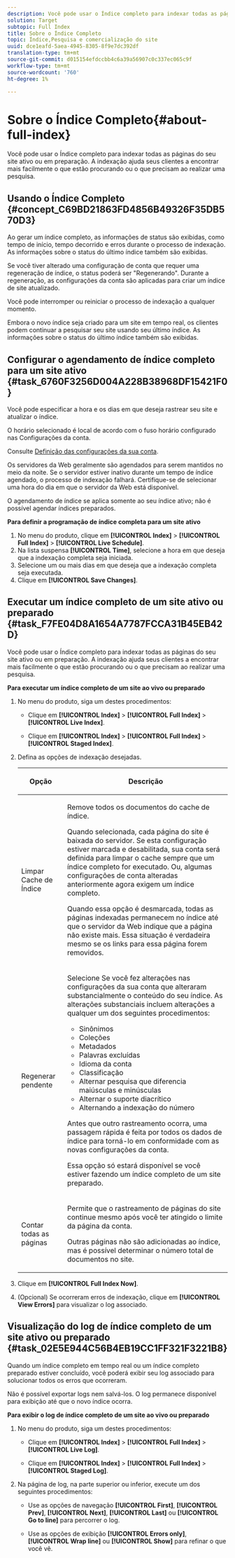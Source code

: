 ```yaml
---
description: Você pode usar o Índice completo para indexar todas as páginas do seu site ativo ou em preparação. A indexação ajuda seus clientes a encontrar mais facilmente o que estão procurando ou o que precisam ao realizar uma pesquisa.
solution: Target
subtopic: Full Index
title: Sobre o Índice Completo
topic: Índice,Pesquisa e comercialização do site
uuid: dce1eafd-5aea-4945-8305-8f9e7dc392df
translation-type: tm+mt
source-git-commit: d015154efdccbb4c6a39a56907c0c337ec065c9f
workflow-type: tm+mt
source-wordcount: '760'
ht-degree: 1%

---
```



# Sobre o Índice Completo{#about-full-index}

Você pode usar o Índice completo para indexar todas as páginas do seu site ativo ou em preparação. A indexação ajuda seus clientes a encontrar mais facilmente o que estão procurando ou o que precisam ao realizar uma pesquisa.

## Usando o Índice Completo {#concept_C69BD21863FD4856B49326F35DB570D3}

Ao gerar um índice completo, as informações de status são exibidas, como tempo de início, tempo decorrido e erros durante o processo de indexação. As informações sobre o status do último índice também são exibidas.

Se você tiver alterado uma configuração de conta que requer uma regeneração de índice, o status poderá ser &quot;Regenerando&quot;. Durante a regeneração, as configurações da conta são aplicadas para criar um índice de site atualizado.

Você pode interromper ou reiniciar o processo de indexação a qualquer momento.

Embora o novo índice seja criado para um site em tempo real, os clientes podem continuar a pesquisar seu site usando seu último índice. As informações sobre o status do último índice também são exibidas.

## Configurar o agendamento de índice completo para um site ativo {#task_6760F3256D004A228B38968DF15421F0}

Você pode especificar a hora e os dias em que deseja rastrear seu site e atualizar o índice.

O horário selecionado é local de acordo com o fuso horário configurado nas Configurações da conta.

Consulte [Definição das configurações da sua conta](../c-about-settings-menu/c-about-account-options-menu.md#task_80A38D0C8E4F453395BD67B81E4B45D9).

Os servidores da Web geralmente são agendados para serem mantidos no meio da noite. Se o servidor estiver inativo durante um tempo de índice agendado, o processo de indexação falhará. Certifique-se de selecionar uma hora do dia em que o servidor da Web está disponível.

O agendamento de índice se aplica somente ao seu índice ativo; não é possível agendar índices preparados.

**Para definir a programação de índice completa para um site ativo**

1. No menu do produto, clique em **[!UICONTROL Index]** > **[!UICONTROL Full Index]** > **[!UICONTROL Live Schedule]**.
1. Na lista suspensa **[!UICONTROL Time]**, selecione a hora em que deseja que a indexação completa seja iniciada.
1. Selecione um ou mais dias em que deseja que a indexação completa seja executada.
1. Clique em **[!UICONTROL Save Changes]**.

## Executar um índice completo de um site ativo ou preparado {#task_F7FE04D8A1654A7787FCCA31B45EB42D}

Você pode usar o Índice completo para indexar todas as páginas do seu site ativo ou em preparação. A indexação ajuda seus clientes a encontrar mais facilmente o que estão procurando ou o que precisam ao realizar uma pesquisa.

**Para executar um índice completo de um site ao vivo ou preparado**

1. No menu do produto, siga um destes procedimentos:

   * Clique em **[!UICONTROL Index]** > **[!UICONTROL Full Index]** > **[!UICONTROL Live Index]**.

   * Clique em **[!UICONTROL Index]** > **[!UICONTROL Full Index]** > **[!UICONTROL Staged Index]**.

1. Defina as opções de indexação desejadas.

   <table> 
    <thead> 
    <tr> 
    <th colname="col1" class="entry"> <p>Opção </p> </th> 
    <th colname="col2" class="entry"> <p>Descrição </p> </th> 
    </tr> 
    </thead>
    <tbody> 
    <tr> 
    <td colname="col1"> <p>Limpar Cache de Índice </p> </td> 
    <td colname="col2"> <p>Remove todos os documentos do cache de índice. </p> <p>Quando selecionada, cada página do site é baixada do servidor. Se esta configuração estiver marcada e desabilitada, sua conta será definida para limpar o cache sempre que um índice completo for executado. Ou, algumas configurações de conta alteradas anteriormente agora exigem um índice completo. </p> <p>Quando essa opção é desmarcada, todas as páginas indexadas permanecem no índice até que o servidor da Web indique que a página não existe mais. Essa situação é verdadeira mesmo se os links para essa página forem removidos. </p> </td> 
    </tr> 
    <tr> 
    <td colname="col1"> <p>Regenerar pendente </p> </td> 
    <td colname="col2"> <p>Selecione Se você fez alterações nas configurações da sua conta que alteraram substancialmente o conteúdo do seu índice. As alterações substanciais incluem alterações a qualquer um dos seguintes procedimentos: 
    <ul id="ul_4EB8FF692FEB47BBB9A64D61299380D1"> 
    <li id="li_7CF8D286512F4210BEA3DB9F0EFA097A">Sinônimos </li> 
    <li id="li_8178ABC342BB4365B3927E20433756E3">Coleções </li> 
    <li id="li_57C8BD06BFA64AFAA2C9EF2CC59520EF">Metadados </li> 
    <li id="li_C4B6A7DA023B4A43991D03EC592170C9">Palavras excluídas </li> 
    <li id="li_9E0AD4B6DDC24A5A8FB5C2C1CCD5348A">Idioma da conta </li> 
    <li id="li_338F107547DF48AAA0EF90F4AD8664A5">Classificação </li> 
    <li id="li_7F49B86D94974E79AAD381A64A1400F2">Alternar pesquisa que diferencia maiúsculas e minúsculas </li> 
    <li id="li_E8FE6EE240A840AC826ADF4294AAC6F6">Alternar o suporte diacrítico </li> 
    <li id="li_51763D482DCB4ED0972966F492B8C0F2">Alternando a indexação do número </li> 
    </ul> </p> <p>Antes que outro rastreamento ocorra, uma passagem rápida é feita por todos os dados de índice para torná-lo em conformidade com as novas configurações da conta. </p> <p>Essa opção só estará disponível se você estiver fazendo um índice completo de um site preparado. </p> </td> 
    </tr> 
    <tr> 
    <td colname="col1"> <p>Contar todas as páginas </p> </td> 
    <td colname="col2"> <p>Permite que o rastreamento de páginas do site continue mesmo após você ter atingido o limite da página da conta. </p> <p>Outras páginas não são adicionadas ao índice, mas é possível determinar o número total de documentos no site. </p> </td> 
    </tr> 
    </tbody> 
    </table>

1. Clique em **[!UICONTROL Full Index Now]**.
1. (Opcional) Se ocorreram erros de indexação, clique em **[!UICONTROL View Errors]** para visualizar o log associado.

## Visualização do log de índice completo de um site ativo ou preparado {#task_02E5E944C56B4EB19CC1FF321F3221B8}

Quando um índice completo em tempo real ou um índice completo preparado estiver concluído, você poderá exibir seu log associado para solucionar todos os erros que ocorreram.

Não é possível exportar logs nem salvá-los. O log permanece disponível para exibição até que o novo índice ocorra.

**Para exibir o log de índice completo de um site ao vivo ou preparado**

1. No menu do produto, siga um destes procedimentos:

   * Clique em **[!UICONTROL Index]** > **[!UICONTROL Full Index]** > **[!UICONTROL Live Log]**.

   * Clique em **[!UICONTROL Index]** > **[!UICONTROL Full Index]** > **[!UICONTROL Staged Log]**.

1. Na página de log, na parte superior ou inferior, execute um dos seguintes procedimentos:

   * Use as opções de navegação **[!UICONTROL First]**, **[!UICONTROL Prev]**, **[!UICONTROL Next]**, **[!UICONTROL Last]** ou **[!UICONTROL Go to line]** para percorrer o log.

   * Use as opções de exibição **[!UICONTROL Errors only]**, **[!UICONTROL Wrap line]** ou **[!UICONTROL Show]** para refinar o que você vê.

